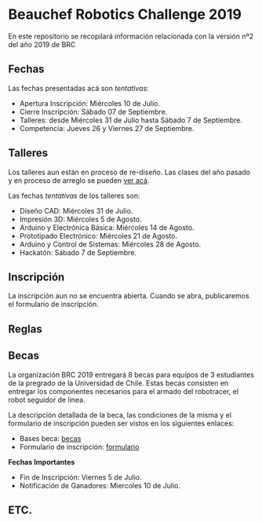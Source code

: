 # Beauchef Robotics Challenge 2019 
En este repositorio se recopilará información relacionada con la versión nº2 del año 2019 de BRC

## Fechas
Las fechas presentadas acá son *tentativas*:

* Apertura Inscripción: Miércoles 10 de Julio.
* Cierre Inscripción: Sábado 07 de Septiembre.
* Talleres: desde Miércoles 31 de Julio hasta Sábado 7 de Septiembre.
* Competencia: Jueves 26 y Viernes 27 de Septiembre.

## Talleres
Los talleres aun están en proceso de re-diseño. 
Las clases del año pasado y en proceso de arreglo se pueden [ver acá](https://github.com/BeauchefRoboticsChallenge/Docencia).

Las fechas *tentativas* de los talleres son:

* Diseño CAD: Miércoles 31 de Julio.
* Impresión 3D: Miércoles 5 de Agosto.
* Arduino y Electrónica Básica: Miércoles 14 de Agosto.
* Prototipado Electrónico: Miércoles 21 de Agosto.
* Arduino y Control de Sistemas: Miércoles 28 de Agosto.
* Hackatón: Sábado 7 de Septiembre.

## Inscripción
La inscripción aun no se encuentra abierta.
Cuando se abra, publicaremos el formulario de inscripción.

## Reglas


## Becas
La organización BRC 2019 entregará 8 becas para equipos de 3 estudiantes de la pregrado de la Universidad de Chile.
Estas becas consisten en entregar los componentes necesarios para el armado del robotracer, el robot seguidor de linea.

La descripción detallada de la beca, las condiciones de la misma y el formulario de inscripción pueden ser vistos en los siguientes enlaces:

* Bases beca: [becas](documentos/bases_becas.pdf)
* Formulario de inscripción: [formulario](https://docs.google.com/forms/d/e/1FAIpQLSet54EpMKgc_HiUpSDDLZObdpeE_Rkr49QT4JmUmT6mjUGHMA/viewform?usp=sf_link)

**Fechas Importantes**

* Fin de Inscripción: Viernes 5 de Julio.
* Notificación de Ganadores: Miercoles 10 de Julio.


## ETC.
